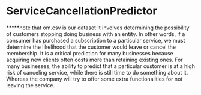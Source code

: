 # ServiceCancellationPredictor
*****note that om.csv is our dataset
It involves determining the possibility of customers stopping doing business with an entity. In other words, if a consumer has purchased a subscription to a particular service, we must determine the likelihood that the customer would leave or cancel the membership. It is a critical prediction for many businesses because acquiring new clients often costs more than retaining existing ones. For many businesses, the ability to predict that a particular customer is at a high risk of canceling service, while there is still time to do something about it. Whereas the company will try to offer some
extra functionalities for not leaving the service.
